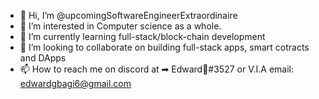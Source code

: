 - 👋 Hi, I’m @upcomingSoftwareEngineerExtraordinaire
- 👀 I’m interested in Computer science as a whole.
- 🌱 I’m currently learning full-stack/block-chain development
- 💞️ I’m looking to collaborate on building full-stack apps, smart cotracts and DApps
- 📫 How to reach me on discord at ➡ Edward🙂#3527 or V.I.A email: edwardgbagi6@gmail.com

<!---
upcomingSoftwareEngineerExtraordinaire/upcomingSoftwareEngineerExtraordinaire is a ✨ special ✨ repository because its `README.md` (this file) appears on your GitHub profile.
You can click the Preview link to take a look at your changes.
--->
